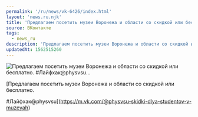 ```yaml
---
permalink: '/ru/news/vk-6426/index.html'
layout: 'news.ru.njk'
title: 'Предлагаем посетить музеи Воронежа и области со скидкой или бесплатно.    #Лайфхак@physvsu…'
source: ВКонтакте
tags:
  - news_ru
description: 'Предлагаем посетить музеи Воронежа и области со скидкой или бесплатно.    #Лайфхак@physvsu…'
updatedAt: 1562515260
---
```

![Предлагаем посетить музеи Воронежа и области со скидкой или бесплатно.    #Лайфхак@physvsu…](https://sun9-61.userapi.com/impf/c850336/v850336005/186965/ap89B09EDL8.jpg?size=1280x854&quality=96&sign=730b4487f69d51f5ce007523eb51cf46&c_uniq_tag=Uu-jbjPX7wjuWHKd96aEafUfqMsh3ituegYtK1e48AA&type=album)

[Предлагаем посетить музеи Воронежа и области со скидкой или бесплатно.

#Лайфхак@physvsu](https://m.vk.com/@physvsu-skidki-dlya-studentov-v-muzeyah)
